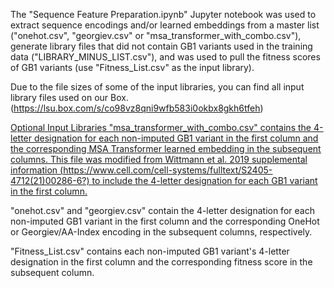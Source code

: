 The "Sequence Feature Preparation.ipynb" Jupyter notebook was used to extract sequence encodings and/or learned embeddings from a master list ("onehot.csv", "georgiev.csv" or "msa_transformer_with_combo.csv"), generate library files that did not contain GB1 variants used in the training data ("LIBRARY_MINUS_LIST.csv"), and was used to pull the fitness scores of GB1 variants (use "Fitness_List.csv" as the input library).

Due to the file sizes of some of the input libraries, you can find all input library files used on our Box. (https://lsu.box.com/s/co98vz8qni9wfb583i0okbx8gkh6tfeh)

<ins>Optional Input Libraries<ins>
"msa_transformer_with_combo.csv" contains the 4-letter designation for each non-imputed GB1 variant in the first column and the corresponding MSA Transformer learned embedding in the subsequent columns. This file was modified from Wittmann et al. 2019 supplemental information (https://www.cell.com/cell-systems/fulltext/S2405-4712(21)00286-6?) to include the 4-letter designation for each GB1 variant in the first column. 

"onehot.csv" and "georgiev.csv" contain the 4-letter designation for each non-imputed GB1 variant in the first column and the corresponding OneHot or Georgiev/AA-Index encoding in the subsequent columns, respectively.

"Fitness_List.csv" contains each non-imputed GB1 variant's 4-letter designation in the first column and the corresponding fitness score in the subsequent column. 


